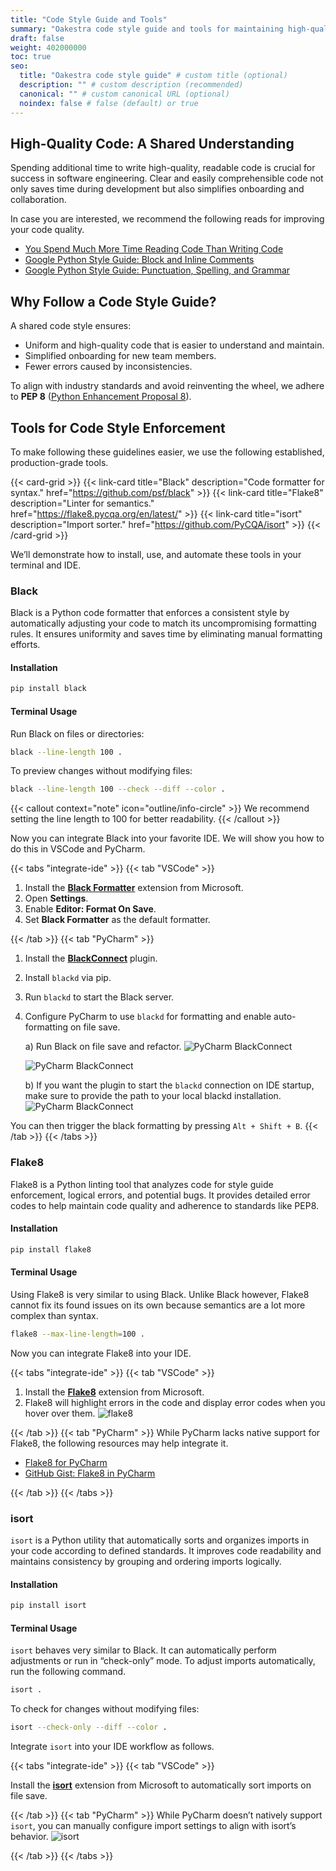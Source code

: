 ```yaml
---
title: "Code Style Guide and Tools"
summary: "Oakestra code style guide and tools for maintaining high-quality, readable code"
draft: false
weight: 402000000
toc: true
seo:
  title: "Oakestra code style guide" # custom title (optional)
  description: "" # custom description (recommended)
  canonical: "" # custom canonical URL (optional)
  noindex: false # false (default) or true
---
```


## High-Quality Code: A Shared Understanding

Spending additional time to write high-quality, readable code is crucial for success in software engineering. Clear and easily comprehensible code not only saves time during development but also simplifies onboarding and collaboration.

In case you are interested, we recommend the following reads for improving your code quality.
- [You Spend Much More Time Reading Code Than Writing Code](https://bayrhammer-klaus.medium.com/you-spend-much-more-time-reading-code-than-writing-code-bc953376fe19)
- [Google Python Style Guide: Block and Inline Comments](https://google.github.io/styleguide/pyguide.html#385-block-and-inline-comments)
- [Google Python Style Guide: Punctuation, Spelling, and Grammar](https://google.github.io/styleguide/pyguide.html#386-punctuation-spelling-and-grammar)

## Why Follow a Code Style Guide?

A shared code style ensures:
- Uniform and high-quality code that is easier to understand and maintain.
- Simplified onboarding for new team members.
- Fewer errors caused by inconsistencies.

To align with industry standards and avoid reinventing the wheel, we adhere to **PEP 8** ([Python Enhancement Proposal 8](https://peps.python.org/pep-0008/)).

## Tools for Code Style Enforcement

To make following these guidelines easier, we use the following established, production-grade tools.

{{< card-grid >}}
{{< link-card title="Black" description="Code formatter for syntax." href="https://github.com/psf/black" >}}
{{< link-card title="Flake8" description="Linter for semantics." href="https://flake8.pycqa.org/en/latest/" >}}
{{< link-card title="isort" description="Import sorter." href="https://github.com/PyCQA/isort" >}}
{{< /card-grid >}}

We’ll demonstrate how to install, use, and automate these tools in your terminal and IDE.

### Black

Black is a Python code formatter that enforces a consistent style by automatically adjusting your code to match its uncompromising formatting rules. It ensures uniformity and saves time by eliminating manual formatting efforts.

#### Installation
```bash
pip install black
```

#### Terminal Usage

Run Black on files or directories:
```bash
black --line-length 100 .
```

To preview changes without modifying files:
```bash
black --line-length 100 --check --diff --color .
```

{{< callout context="note" icon="outline/info-circle" >}}
We recommend setting the line length to 100 for better readability.
{{< /callout >}}

Now you can integrate Black into your favorite IDE. We will show you how to do this in VSCode and PyCharm.

{{< tabs "integrate-ide" >}}
{{< tab "VSCode" >}}

1. Install the [**Black Formatter**](https://marketplace.visualstudio.com/items?itemName=ms-python.black-formatter) extension from Microsoft.
2. Open **Settings**.
3. Enable **Editor: Format On Save**.
4. Set **Black Formatter** as the default formatter.

{{< /tab >}}
{{< tab "PyCharm" >}}

1. Install the [**BlackConnect**](https://plugins.jetbrains.com/plugin/14321-blackconnect) plugin.
2. Install `blackd` via pip.
3. Run `blackd` to start the Black server.
4. Configure PyCharm to use `blackd` for formatting and enable auto-formatting on file save.
   
   a) Run Black on file save and refactor.
   ![PyCharm BlackConnect](blackd_save.png)

   ![PyCharm BlackConnect](blackd_settings.png)

   b) If you want the plugin to start the `blackd` connection on IDE startup, make sure to provide the path to your local blackd installation.
   ![PyCharm BlackConnect](blackd_settings_plus.png)

You can then trigger the black formatting by pressing  `Alt + Shift + B`.
{{< /tab >}}
{{< /tabs >}}

### Flake8

Flake8 is a Python linting tool that analyzes code for style guide enforcement, logical errors, and potential bugs. It provides detailed error codes to help maintain code quality and adherence to standards like PEP8.

#### Installation
```bash
pip install flake8
```

#### Terminal Usage
Using Flake8 is very similar to using Black. Unlike Black however, Flake8 cannot fix its found issues on its own because semantics are a lot more complex than syntax.
```bash
flake8 --max-line-length=100 .
```
Now you can integrate Flake8 into your IDE. 

{{< tabs "integrate-ide" >}}
{{< tab "VSCode" >}}

1. Install the [**Flake8**](https://marketplace.visualstudio.com/items?itemName=ms-python.flake8) extension from Microsoft.
2. Flake8 will highlight errors in the code and display error codes when you hover over them.
![flake8](flake8_vscode_example.png)

{{< /tab >}}
{{< tab "PyCharm" >}}
While PyCharm lacks native support for Flake8, the following resources may help integrate it.

- [Flake8 for PyCharm](https://pypi.org/project/flake8-for-pycharm/)
- [GitHub Gist: Flake8 in PyCharm](https://gist.github.com/tossmilestone/23139d870841a3d5cba2aea28da1a895)

{{< /tab >}}
{{< /tabs >}}

### isort

`isort` is a Python utility that automatically sorts and organizes imports in your code according to defined standards. It improves code readability and maintains consistency by grouping and ordering imports logically.

#### Installation
```bash
pip install isort
```

#### Terminal Usage
`isort` behaves very similar to Black. It can automatically perform adjustments or run in “check-only” mode. To adjust imports automatically, run the following command.
```bash
isort .
```

To check for changes without modifying files:
```bash
isort --check-only --diff --color .
```
Integrate `isort` into your IDE workflow as follows.

{{< tabs "integrate-ide" >}}
{{< tab "VSCode" >}}

Install the [**isort**](https://marketplace.visualstudio.com/items?itemName=ms-python.isort) extension from Microsoft to automatically sort imports on file save.

{{< /tab >}}
{{< tab "PyCharm" >}}
While PyCharm doesn’t natively support `isort`, you can manually configure import settings to align with isort’s behavior.
![isort](isort_import_settings.png)

{{< /tab >}}
{{< /tabs >}}
